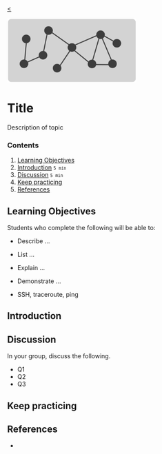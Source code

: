 
[<](README.md)

<img style="width:300px; height:auto;" src="assets/img/banner-networks.png">

# Title

Description of topic

### Contents

1. [Learning Objectives](#learning-objectives)
1. [Introduction](#introduction) <small>`5 min`</small>
1. [Discussion](#discussion) <small>`5 min`</small>
1. [Keep practicing](#keep-practicing)
1. [References](#references)

## Learning Objectives

Students who complete the following will be able to:

- Describe ...
- List ...
- Explain ...
- Demonstrate ...


- SSH, traceroute, ping


## Introduction







## Discussion

In your group, discuss the following.

- Q1
- Q2
- Q3

## Keep practicing


## References

-
